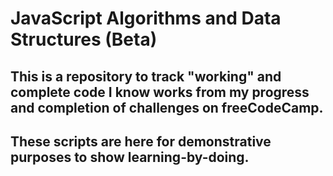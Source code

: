 # JavaScript Algorithms and Data Structures (Beta)
## This is a repository to track "working" and complete code I know works from my progress and completion of challenges on freeCodeCamp.

## These scripts are here for demonstrative purposes to show learning-by-doing.

